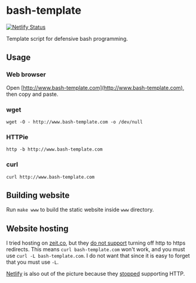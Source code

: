 # bash-template

[![Netlify Status](https://api.netlify.com/api/v1/badges/27f68a8d-1ace-4287-8df5-61a587c47fba/deploy-status)](https://app.netlify.com/sites/bash-template/deploys)

Template script for defensive bash programming.

## Usage

### Web browser
Open [http://www.bash-template.com](http://www.bash-template.com), then copy and paste.

### wget
`wget -O - http://www.bash-template.com -o /dev/null`

### HTTPie
`http -b http://www.bash-template.com`

### curl
`curl http://www.bash-template.com`

## Building website
Run `make www` to build the static website inside `www` directory.

## Website hosting
I tried hosting on [zeit.co](https://zeit.co), but they [do not support](https://github.com/zeit/now/issues/1745) turning off http to https redirects. This means `curl bash-template.com` won't work, and you must use `curl -L bash-template.com`. I do not want that since it is easy to forget that you must use `-L`.

[Netlify](https://www.netlify.com) is also out of the picture because they [stopped](https://github.com/netlify/cli/issues/158#issuecomment-431160309) supporting HTTP.

